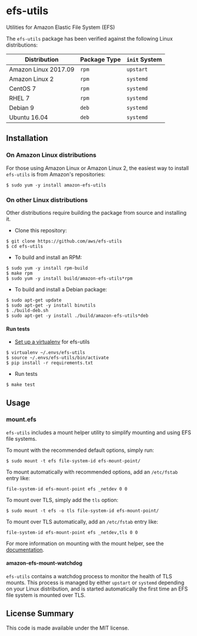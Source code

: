 # efs-utils

Utilities for Amazon Elastic File System (EFS)

The `efs-utils` package has been verified against the following Linux distributions:

| Distribution | Package Type | `init` System |
| ------------ | ------------ | ------------- |
| Amazon Linux 2017.09 | `rpm` | `upstart` |
| Amazon Linux 2 | `rpm` | `systemd` |
| CentOS 7 | `rpm` | `systemd` |
| RHEL 7 | `rpm`| `systemd` |
| Debian 9 | `deb` | `systemd` |
| Ubuntu 16.04 | `deb` | `systemd` |

## Installation

### On Amazon Linux distributions

For those using Amazon Linux or Amazon Linux 2, the easiest way to install `efs-utils` is from Amazon's repositories:

```
$ sudo yum -y install amazon-efs-utils
```

### On other Linux distributions

Other distributions require building the package from source and installing it.

- Clone this repository:

```
$ git clone https://github.com/aws/efs-utils
$ cd efs-utils
```

- To build and install an RPM:

```
$ sudo yum -y install rpm-build
$ make rpm
$ sudo yum -y install build/amazon-efs-utils*rpm
```

- To build and install a Debian package:

```
$ sudo apt-get update
$ sudo apt-get -y install binutils
$ ./build-deb.sh
$ sudo apt-get -y install ./build/amazon-efs-utils*deb
```

#### Run tests

- [Set up a virtualenv](http://libzx.so/main/learning/2016/03/13/best-practice-for-virtualenv-and-git-repos.html) for efs-utils

```
$ virtualenv ~/.envs/efs-utils
$ source ~/.envs/efs-utils/bin/activate
$ pip install -r requirements.txt
```

- Run tests

```
$ make test
```

## Usage

### mount.efs

`efs-utils` includes a mount helper utility to simplify mounting and using EFS file systems.

To mount with the recommended default options, simply run:

```
$ sudo mount -t efs file-system-id efs-mount-point/
```

To mount automatically with recommended options, add an `/etc/fstab` entry like:

```
file-system-id efs-mount-point efs _netdev 0 0
```

To mount over TLS, simply add the `tls` option:

```
$ sudo mount -t efs -o tls file-system-id efs-mount-point/
```

To mount over TLS automatically, add an `/etc/fstab` entry like:

```
file-system-id efs-mount-point efs _netdev,tls 0 0
```

For more information on mounting with the mount helper, see the [documentation](https://docs.aws.amazon.com/efs/latest/ug/using-amazon-efs-utils.html).

#### amazon-efs-mount-watchdog

`efs-utils` contains a watchdog process to monitor the health of TLS mounts. This process is managed by either `upstart` or `systemd` depending on your Linux distribution, and is started automatically the first time an EFS file system is mounted over TLS.

## License Summary

This code is made available under the MIT license.

